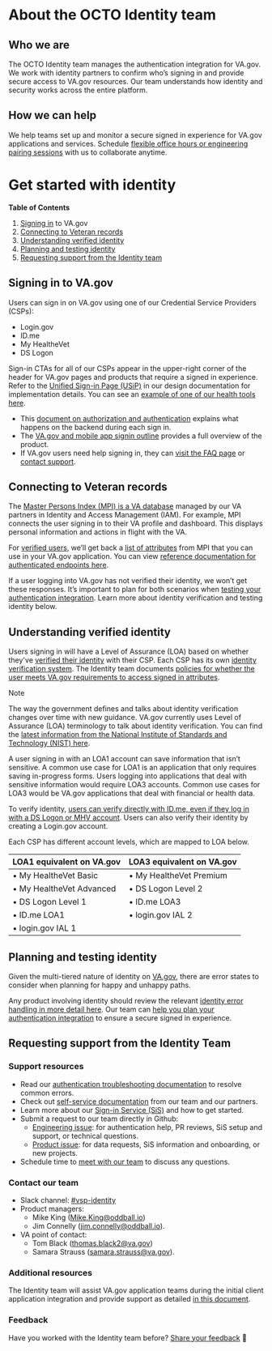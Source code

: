 # **About the OCTO Identity team**

## **Who we are**

The OCTO Identity team manages the authentication integration for VA.gov. We work with identity partners to confirm who’s signing in and provide secure access to VA.gov resources. Our team understands how identity and security works across the entire platform.

## **How we can help**

We help teams set up and monitor a secure signed in experience for VA.gov applications and services. Schedule [flexible office hours or engineering pairing sessions](https://github.com/department-of-veterans-affairs/va.gov-team/blob/master/products/identity/Support%20Process/identity-office-hours.md) with us to collaborate anytime.

# **Get started with identity**

**Table of Contents**

1. [Signing in](https://github.com/department-of-veterans-affairs/va.gov-team/tree/master/products/identity#signing-in-to-vagov) to VA.gov
2. [Connecting to Veteran records](https://github.com/department-of-veterans-affairs/va.gov-team/tree/master/products/identity#connecting-to-veteran-records)
3. [Understanding verified identity](https://github.com/department-of-veterans-affairs/va.gov-team/tree/master/products/identity#understanding-verified-identity)
4. [Planning and testing identity](https://github.com/department-of-veterans-affairs/va.gov-team/tree/master/products/identity#planning-and-testing-identity)
5. [Requesting support from the Identity team](https://github.com/department-of-veterans-affairs/va.gov-team/tree/master/products/identity#requesting-support-from-the-identity-team)

## **Signing in to VA.gov**

Users can sign in on VA.gov using one of our Credential Service Providers (CSPs):

- Login.gov
- ID.me
- My HealtheVet
- DS Logon

Sign-in CTAs for all of our CSPs appear in the upper-right corner of the header for VA.gov pages and products that require a signed in experience. Refer to the [Unified Sign-in Page (USiP)](https://github.com/department-of-veterans-affairs/va.gov-team/tree/master/products/identity/login/unified-sign-in-pages) in our design documentation for implementation details. You can see an [example of one of our health tools here](https://staging.va.gov/health-care/refill-track-prescriptions/).

- This [document on authorization and authentication](https://github.com/department-of-veterans-affairs/va.gov-team/blob/master/products/identity/login/reference-documents/auth/authentication-and-authorization.md) explains what happens on the backend during each sign in.
- The [VA.gov and mobile app signin outline](https://github.com/department-of-veterans-affairs/va.gov-team/tree/master/products/identity/login) provides a full overview of the product.
- If VA.gov users need help signing in, they can [visit the FAQ page](https://staging.va.gov/resources/signing-in-to-vagov/) or [contact support](https://staging.va.gov/contact-us/).

## **Connecting to Veteran records**

The [Master Persons Index (MPI) is a VA database](https://dvagov.sharepoint.com/sites/OITEPMOIAM/playbooks/Documents/MPI/VA_MPI_Service_Description.pdf) managed by our VA partners in Identity and Access Management (IAM). For example, MPI connects the user signing in to their VA profile and dashboard. This displays personal information and actions in flight with the VA.

For [verified users](https://github.com/department-of-veterans-affairs/va.gov-team/tree/master/products/identity#understanding-verified-identity), we’ll get back a [list of attributes](https://github.com/department-of-veterans-affairs/va.gov-team/blob/master/products/identity/login/sso/ssoe_saml_response_attributes.md) from MPI that you can use in your VA.gov application. You can view [reference documentation for authenticated endpoints here](https://department-of-veterans-affairs.github.io/va-digital-services-platform-docs/api-reference/#/user/getUser).

If a user logging into VA.gov has not verified their identity, we won’t get these responses. It’s important to plan for both scenarios when [testing your authentication integration](https://docs.google.com/document/d/1-V37NyGx6VTXVQhS3s6rk0oxdS9sgtCsmsmXfL-uQ7Y/edit#heading=h.w6ep776k4okl). Learn more about identity verification and testing identity below.

## **Understanding verified identity**

Users signing in will have a Level of Assurance (LOA) based on whether they've [verified their identity](https://staging.va.gov/resources/verifying-your-identity-on-vagov/) with their CSP. Each CSP has its own [identity verification system](https://staging.va.gov/resources/verifying-your-identity-on-vagov/). The Identity team documents [policies for whether the user meets VA.gov requirements to access signed in attributes](https://github.com/department-of-veterans-affairs/va.gov-team/blob/470b2ba8c4c6c1b7cf168737755ce2607fc92954/products/identity/Products/Design%20Documents/UserAttribute_Rules.md).

> [!NOTE] 
> The way the government defines and talks about identity verification changes over time with new guidance. VA.gov currently uses Level of Assurance (LOA) terminology to talk about identity verification. You can find the [latest information from the National Institute of Standards and Technology (NIST) here](https://nvlpubs.nist.gov/nistpubs/SpecialPublications/NIST.SP.800-63a.pdf).

A user signing in with an LOA1 account can save information that isn’t sensitive. A common use case for LOA1 is an application that only requires saving in-progress forms. Users logging into applications that deal with sensitive information would require LOA3 accounts. Common use cases for LOA3 would be VA.gov applications that deal with financial or health data.

To verify identity, [users can verify directly with ID.me, even if they log in with a DS Logon or MHV account](https://help.id.me/hc/en-us/articles/4416188902039-Veterans-Affairs-and-ID-me). Users can also verify their identity by creating a Login.gov account.

Each CSP has different account levels, which are mapped to LOA below.

| LOA1 equivalent on VA.gov  | LOA3 equivalent on VA.gov |
| ------------- | ------------- |
| • My HealtheVet Basic  | • My HealtheVet Premium   |
| • My HealtheVet Advanced  | • DS Logon Level 2  |
| • DS Logon Level 1  | • ID.me LOA3   |
| • ID.me LOA1 | • login.gov IAL 2 |
| • login.gov IAL 1  |   |


## **Planning and testing identity**

Given the multi-tiered nature of identity on [VA.gov](http://va.gov/), there are error states to consider when planning for happy and unhappy paths.

Any product involving identity should review the relevant [identity error handling in more detail here](https://github.com/department-of-veterans-affairs/va.gov-team/blob/master/products/identity/login/error-messages/sign-in-error-handling.md). Our team can [help you plan your authentication integration](https://github.com/department-of-veterans-affairs/va.gov-team/blob/master/products/identity/Support%20Process/identity-office-hours.md) to ensure a secure signed in experience.

## **Requesting support from the Identity Team**

### Support resources

- Read our [authentication troubleshooting documentation](https://github.com/department-of-veterans-affairs/va.gov-team/blob/master/products/identity/Troubleshooting_logging/troubleshooting_signin.md) to resolve common errors.
- Check out [self-service documentation](https://github.com/department-of-veterans-affairs/va.gov-team/blob/master/products/identity/Support%20Process/identity-resources-for-authentication-support.md) from our team and our partners.
- Learn more about our [Sign-in Service (SiS)](https://github.com/department-of-veterans-affairs/va.gov-team/tree/master/products/identity/Products/Sign-In%20Service) and how to get started.
- Submit a request to our team directly in Github:
    - [Engineering issue](https://github.com/department-of-veterans-affairs/va.gov-team-sensitive/blob/master/.github/ISSUE_TEMPLATE/1dentity-engineer-support.yml): for authentication help, PR reviews, SiS setup and support, or technical questions.
    - [Product issue](https://github.com/department-of-veterans-affairs/va.gov-team-sensitive/blob/master/.github/ISSUE_TEMPLATE/1dentity-product-support.yml): for data requests, SiS information and onboarding, or new projects.
- Schedule time to [meet with our team](https://github.com/department-of-veterans-affairs/va.gov-team/blob/master/products/identity/Support%20Process/identity-office-hours.md) to discuss any questions.

### Contact our team

- Slack channel: [#vsp-identity](https://dsva.slack.com/archives/CSFV4QTKN)
- Product managers:
    - Mike King ([Mike.King@oddball.io](https://github.com/department-of-veterans-affairs/va.gov-team/blob/master/products/identity/Mike.King@oddball.io))
    - Jim Connelly ([jim.connelly@oddball.io](https://github.com/department-of-veterans-affairs/va.gov-team/blob/master/products/identity/jim.connelly@oddball.io)).
- VA point of contact:
    - Tom Black ([thomas.black2@va.gov](https://github.com/department-of-veterans-affairs/va.gov-team/blob/master/products/identity/thomas.black2@va.gov))
    - Samara Strauss ([samara.strauss@va.gov](https://github.com/department-of-veterans-affairs/va.gov-team/blob/master/products/identity/samara.strauss@va.gov)).

### Additional resources
The Identity team will assist VA.gov application teams during the initial client application integration and provide support as detailed [in this document](https://github.com/department-of-veterans-affairs/va.gov-team/blob/master/products/identity/Support%20Process/identity-resources-for-authentication-support.md).

### Feedback 
Have you worked with the Identity team before? [Share your feedback](https://dj540s05.optimalworkshop.com/questions/52low0ey) 🙏
